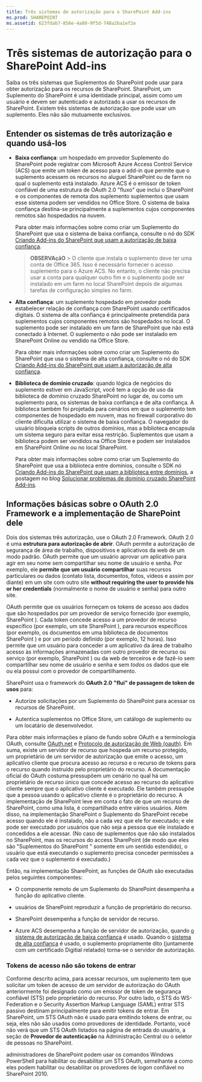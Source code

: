 ```yaml
---
title: Três sistemas de autorização para o SharePoint Add-ins
ms.prod: SHAREPOINT
ms.assetid: 623fdab7-856e-4a89-9f5d-748a2ba1ef2e
---
```



# Três sistemas de autorização para o SharePoint Add-ins
Saiba os três sistemas que Suplementos do SharePoint pode usar para obter autorização para os recursos de SharePoint.
SharePoint, um Suplemento do SharePoint é uma identidade principal, assim como um usuário e devem ser autenticado e autorizado a usar os recursos de SharePoint. Existem três sistemas de autorização que pode usar um suplemento. Eles não são mutuamente exclusivos.
  
    
    


## Entender os sistemas de três autorização e quando usá-los
<a name="UnderstandThreeSystems"> </a>


  
    
    

- **Baixa confiança**: um hospedado em provedor Suplemento do SharePoint pode registrar com Microsoft Azure Access Control Service (ACS) que emite um token de acesso para o add-in que permite que o suplemento acessem os recursos no aluguel SharePoint ou de farm no qual o suplemento está instalado. Azure ACS é o emissor de token confiável de uma estrutura de OAuth 2.0 "fluxo" que inclui o SharePoint e os componentes de remota dos suplemento suplementos que usam esse sistema podem ser vendidos no Office Store. O sistema de baixa confiança destina-se principalmente a suplementos cujos componentes remotos são hospedados na nuvem.
    
    Para obter mais informações sobre como criar um Suplemento do SharePoint que usa o sistema de baixa confiança, consulte o nó do SDK  [Criando Add-ins do SharePoint que usam a autorização de baixa confiança](creating-sharepoint-add-ins-that-use-low-trust-authorization.md).
    
    > **OBSERVAçãO**
      > O cliente que instala o suplemento deve ter uma conta de Office 365. Isso é necessário fornecer o acesso suplemento para o Azure ACS. No entanto, o cliente não precisa usar a conta para qualquer outro fim e o suplemento pode ser instalado em um farm no local SharePoint depois de algumas tarefas de configuração simples no farm.
- **Alta confiança**: um suplemento hospedado em provedor pode estabelecer relação de confiança com SharePoint usando certificados digitais. O sistema de alta confiança é principalmente pretendida para suplementos cujos componentes remotos são hospedados no local. O suplemento pode ser instalado em um farm de SharePoint que não está conectado à Internet. O suplemento o não pode ser instalado em SharePoint Online ou vendido na Office Store.
    
    Para obter mais informações sobre como criar um Suplemento do SharePoint que usa o sistema de alta confiança, consulte o nó do SDK  [Criando Add-ins do SharePoint que usam a autorização de alta confiança](creating-sharepoint-add-ins-that-use-high-trust-authorization.md).
    
  
- **Biblioteca de domínio cruzado**: quando lógica de negócios do suplemento estiver em JavaScript, você tem a opção de uso da biblioteca de domínio cruzado SharePoint no lugar de, ou como um suplemento para, os sistemas de baixa confiança e de alta confiança. A biblioteca também foi projetada para cenários em que o suplemento tem componentes de hospedado em nuvem, mas no firewall corporativo do cliente dificulta utilizar o sistema de baixa confiança. O navegador do usuário bloqueia scripts de outros domínios, mas a biblioteca encapsula um sistema seguro para evitar essa restrição. Suplementos que usam a biblioteca podem ser vendidos na Office Store e podem ser instalados em SharePoint Online ou no local SharePoint.
    
    Para obter mais informações sobre como criar um Suplemento do SharePoint que usa a biblioteca entre domínios, consulte o SDK nó  [Criando Add-ins do SharePoint que usam a biblioteca entre domínios](creating-sharepoint-add-ins-that-use-the-cross-domain-library.md), a postagem no blog  [Solucionar problemas de domínio cruzado SharePoint Add-ins](http://blogs.msdn.com/b/officeapps/archive/2012/11/29/solving-cross-domain-problems-in-apps-for-sharepoint.aspx).
    
  

## Informações básicas sobre o OAuth 2.0 Framework e a implementação de SharePoint dele
<a name="UnderstandThreeSystems"> </a>

Dois dos sistemas três autorização, use o OAuth 2.0 Framework. OAuth 2.0 é uma **estrutura para autorização de abrir**. OAuth permite a autorização de segurança de área de trabalho, dispositivos e aplicativos da web de um modo padrão. OAuth permite que um usuário aprovar um aplicativo para agir em seu nome sem compartilhar seu nome de usuário e senha. Por exemplo, ele **permite que um usuário compartilhar** suas recursos particulares ou dados (contato lista, documentos, fotos, vídeos e assim por diante) em um site com outro site **without requiring the user to provide his or her credentials** (normalmente o nome de usuário e senha) para outro site.
  
    
    
OAuth permite que os usuários forneçam os tokens de acesso aos dados que são hospedados por um provedor de serviço fornecido (por exemplo, SharePoint ). Cada token concede acesso a um provedor de recurso específico (por exemplo, um site SharePoint ), para recursos específicos (por exemplo, os documentos em uma biblioteca de documentos SharePoint ) e por um período definido (por exemplo, 12 horas). Isso permite que um usuário para conceder a um aplicativo da área de trabalho acesso às informações armazenadas com outro provedor de recurso ou serviço (por exemplo, SharePoint ) ou da web de terceiros e de fazê-lo sem compartilhar seu nome de usuário e senha e sem  *todos*  os dados que ele ou ela possui com o provedor de compartilhamento.
  
    
    
SharePoint usa o framework do **OAuth 2.0** **"flui" de passagem de token de usos** para:
  
    
    

- Autorize solicitações por um Suplemento do SharePoint para acessar os recursos de SharePoint.
    
  
- Autentica suplementos no Office Store, um catálogo de suplemento ou um locatário de desenvolvedor.
    
  
Para obter mais informações e plano de fundo sobre OAuth e a terminologia OAuth, consulte  [OAuth.net](http://oauth.net/) e [Protocolo de autorização de Web (oauth)](http://datatracker.ietf.org/doc/active/). Em suma, existe um servidor de recurso que hospeda um recurso protegido, um proprietário de um servidor de autorização que emite o acesso, um aplicativo cliente que procura acesso ao recurso e o recurso de tokens para o recurso quando instruído pelo proprietário do recurso. A documentação oficial do OAuth costuma pressupõem um cenário no qual há um proprietário de recurso único que concede acesso ao recurso do aplicativo cliente sempre que o aplicativo cliente é executado. Ele também pressupõe que a pessoa usando o aplicativo cliente é o proprietário do recurso. A implementação de SharePoint leve em conta o fato de que um recurso de SharePoint, como uma lista, é compartilhado entre vários usuários. Além disso, na implementação SharePoint o Suplemento do SharePoint recebe acesso quando ele é instalado, não a cada vez que ele for executado; e ele pode ser executado por usuários que não seja a pessoa que ele instalado e concedidos a ele acessar. (No caso de suplementos que não são instalados no SharePoint, mas os recursos do access SharePoint (de modo que eles são "Suplementos do SharePoint " somente em um sentido estendido), o usuário que está executando o suplemento precisa conceder permissões a cada vez que o suplemento é executado.)
  
    
    
Então, na implementação SharePoint, as funções de OAuth são executadas pelos seguintes componentes:
  
    
    

- O componente remoto de um Suplemento do SharePoint desempenha a função do aplicativo cliente.
    
  
- usuários de SharePoint reproduzir a função de proprietário do recurso.
    
  
- SharePoint desempenha a função de servidor de recurso.
    
  
- Azure ACS desempenha a função de servidor de autorização, quando  [o sistema de autorização de baixa confiança](creating-sharepoint-add-ins-that-use-low-trust-authorization.md) é usado. Quando o [sistema de alta confiança](creating-sharepoint-add-ins-that-use-high-trust-authorization.md) é usado, o suplemento propriamente dito (juntamente com um certificado Digitial relatado) torna-se o servidor de autorização.
    
  

### Tokens de acesso não são tokens de entrar
<a name="FileName_uniquekeyword3"> </a>

Conforme descrito acima, para acessar recursos, um suplemento tem que solicitar um token de acesso de um servidor de autorização do OAuth anteriormente foi designado como um emissor de token de segurança confiável (STS) pelo proprietário do recurso. Por outro lado, o STS do WS-Federation e o Security Assertion Markup Language (SAML) entrar STS passivo destinam principalmente para emitir tokens de entrar. Em SharePoint, um STS OAuth não é usado para emitindo tokens de entrar, ou seja, eles não são usados como provedores de identidade. Portanto, você não verá que um STS OAuth listados na página de entrada do usuário, a seção de **Provedor de autenticação** na Administração Central ou o seletor de pessoas no SharePoint.
  
    
    
administradores de SharePoint podem usar os comandos Windows PowerShell para habilitar ou desabilitar um STS OAuth, semelhante a como eles podem habilitar ou desabilitar os provedores de logon confiável no SharePoint 2010.
  
    
    

